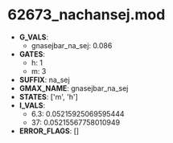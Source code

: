 # 62673_nachansej.mod

- **G_VALS**:
  - gnasejbar_na_sej: 0.086
- **GATES**:
  - h: 1
  - m: 3
- **SUFFIX**: na_sej
- **GMAX_NAME**: gnasejbar_na_sej
- **STATES**: ['m', 'h']
- **I_VALS**:
  - 6.3: 0.05215925069595444
  - 37: 0.05215567758010949
- **ERROR_FLAGS**: []
